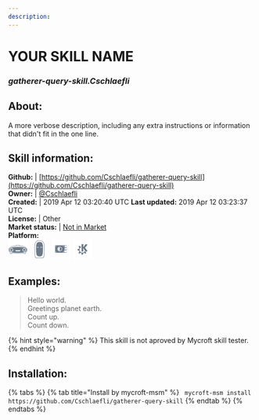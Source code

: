 ```yaml
---  
description:   
---  
```

# YOUR SKILL NAME  
### _gatherer-query-skill.Cschlaefli_  
## About:  
A more verbose description, including any extra instructions or
information that didn't fit in the one line.

## Skill information:  
**Github:** | [https://github.com/Cschlaefli/gatherer-query-skill](https://github.com/Cschlaefli/gatherer-query-skill)  
**Owner:** | [@Cschlaefli](https://github.com/Cschlaefli)  
**Created:** | 2019 Apr 12 03:20:40 UTC  **Last updated:** 2019 Apr 12 03:23:37 UTC  
**License:** | Other  
**Market status:** | [Not in Market](https://market.mycroft.ai/skill/)  
**Platform:**  
 ![](../.gitbook/assets/mark-1-icon.png)  ![](../.gitbook/assets/mark-2-icon.png)  ![](../.gitbook/assets/picroft-icon.png)  ![](../.gitbook/assets/kde.png)   
## Examples:  
> Hello world.  
> Greetings planet earth.  
> Count up.  
> Count down.  
  
{% hint style="warning" %}
This skill is not aproved by Mycroft skill tester.
{% endhint %}
    
## Installation:  
{% tabs %}
{% tab title="Install by mycroft-msm" %}
``` mycroft-msm install https://github.com/Cschlaefli/gatherer-query-skill```
{% endtab %}
  {% endtabs %}
  